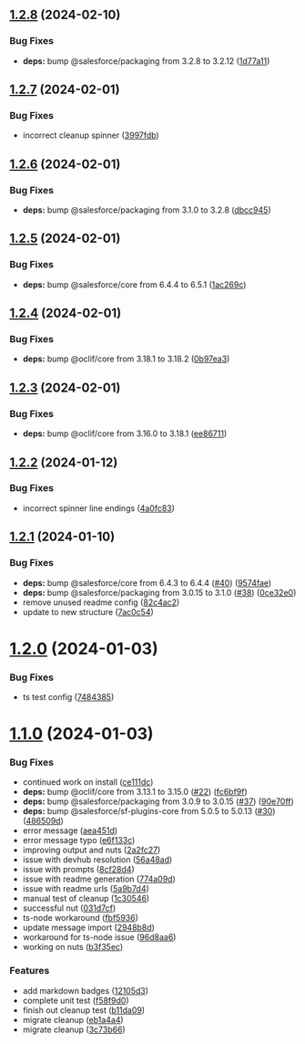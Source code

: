 ## [1.2.8](https://github.com/ClayChipps/sf-chipps-package/compare/1.2.7...1.2.8) (2024-02-10)


### Bug Fixes

* **deps:** bump @salesforce/packaging from 3.2.8 to 3.2.12 ([1d77a11](https://github.com/ClayChipps/sf-chipps-package/commit/1d77a115a925da0071f632708373752b3eaa399c))



## [1.2.7](https://github.com/ClayChipps/sf-chipps-package/compare/1.2.6...1.2.7) (2024-02-01)


### Bug Fixes

* incorrect cleanup spinner ([3997fdb](https://github.com/ClayChipps/sf-chipps-package/commit/3997fdb2795447bd52fa504aaae39648bac9de7b))



## [1.2.6](https://github.com/ClayChipps/sf-chipps-package/compare/1.2.5...1.2.6) (2024-02-01)


### Bug Fixes

* **deps:** bump @salesforce/packaging from 3.1.0 to 3.2.8 ([dbcc945](https://github.com/ClayChipps/sf-chipps-package/commit/dbcc9455c7c8b0dd5fd51c782b904c9cddf541c8))



## [1.2.5](https://github.com/ClayChipps/sf-chipps-package/compare/1.2.4...1.2.5) (2024-02-01)


### Bug Fixes

* **deps:** bump @salesforce/core from 6.4.4 to 6.5.1 ([1ac269c](https://github.com/ClayChipps/sf-chipps-package/commit/1ac269cc8b034ee7355c0b927e7f3e08698d264e))



## [1.2.4](https://github.com/ClayChipps/sf-chipps-package/compare/1.2.3...1.2.4) (2024-02-01)


### Bug Fixes

* **deps:** bump @oclif/core from 3.18.1 to 3.18.2 ([0b97ea3](https://github.com/ClayChipps/sf-chipps-package/commit/0b97ea31eba533a9744c190fc340021cc3c53b21))



## [1.2.3](https://github.com/ClayChipps/sf-chipps-package/compare/1.2.2...1.2.3) (2024-02-01)


### Bug Fixes

* **deps:** bump @oclif/core from 3.16.0 to 3.18.1 ([ee86711](https://github.com/ClayChipps/sf-chipps-package/commit/ee867111cbe2d7c20151a56f3a5f459c0bfe5c5e))



## [1.2.2](https://github.com/ClayChipps/sf-chipps-package/compare/1.2.1...1.2.2) (2024-01-12)


### Bug Fixes

* incorrect spinner line endings ([4a0fc83](https://github.com/ClayChipps/sf-chipps-package/commit/4a0fc83f1f17b67b3697ea2c3d422473d43e71c4))



## [1.2.1](https://github.com/ClayChipps/sf-chipps-package/compare/1.2.0...1.2.1) (2024-01-10)


### Bug Fixes

* **deps:** bump @salesforce/core from 6.4.3 to 6.4.4 ([#40](https://github.com/ClayChipps/sf-chipps-package/issues/40)) ([9574fae](https://github.com/ClayChipps/sf-chipps-package/commit/9574faed36dda957e67ea29774e5b50bb8defe95))
* **deps:** bump @salesforce/packaging from 3.0.15 to 3.1.0 ([#38](https://github.com/ClayChipps/sf-chipps-package/issues/38)) ([0ce32e0](https://github.com/ClayChipps/sf-chipps-package/commit/0ce32e04ae4b9c7596d3f5942fc182a21b60d1b3))
* remove unused readme config ([82c4ac2](https://github.com/ClayChipps/sf-chipps-package/commit/82c4ac2e9a469f60fcf3f85a27f3e759db693488))
* update to new structure ([7ac0c54](https://github.com/ClayChipps/sf-chipps-package/commit/7ac0c54a0b9d4acbd8854329799a9a6cdc8de51e))



# [1.2.0](https://github.com/ClayChipps/sf-chipps-package/compare/1.1.0...1.2.0) (2024-01-03)


### Bug Fixes

* ts test config ([7484385](https://github.com/ClayChipps/sf-chipps-package/commit/748438505408b74b98956ba6cf582130dd5ef2e1))



# [1.1.0](https://github.com/ClayChipps/sf-chipps-package/compare/3c73b66be1479630108afa97ef0c391c449ff143...1.1.0) (2024-01-03)


### Bug Fixes

* continued work on install ([ce111dc](https://github.com/ClayChipps/sf-chipps-package/commit/ce111dc32cfb7bd1ce78aa34953537f6eea99231))
* **deps:** bump @oclif/core from 3.13.1 to 3.15.0 ([#22](https://github.com/ClayChipps/sf-chipps-package/issues/22)) ([fc6bf9f](https://github.com/ClayChipps/sf-chipps-package/commit/fc6bf9f696b94eaa46935a735f033503648723a3))
* **deps:** bump @salesforce/packaging from 3.0.9 to 3.0.15 ([#37](https://github.com/ClayChipps/sf-chipps-package/issues/37)) ([90e70ff](https://github.com/ClayChipps/sf-chipps-package/commit/90e70ff93473b8c46dc646727918cdcab89e7320))
* **deps:** bump @salesforce/sf-plugins-core from 5.0.5 to 5.0.13 ([#30](https://github.com/ClayChipps/sf-chipps-package/issues/30)) ([486509d](https://github.com/ClayChipps/sf-chipps-package/commit/486509d0c9235fa57817d2e09f1712aee87f9a90))
* error message ([aea451d](https://github.com/ClayChipps/sf-chipps-package/commit/aea451d66d9c9ba7faa6833a91cc10723da0e7bb))
* error message typo ([e6f133c](https://github.com/ClayChipps/sf-chipps-package/commit/e6f133cda0b8aeba2cd3e464165c3d1f8a670957))
* improving output and nuts ([2a2fc27](https://github.com/ClayChipps/sf-chipps-package/commit/2a2fc27036954572abbdecbf972b7ead66e6190c))
* issue with devhub resolution ([56a48ad](https://github.com/ClayChipps/sf-chipps-package/commit/56a48ad1c2035973858beb5edab3615e85e7a7b0))
* issue with prompts ([8cf28d4](https://github.com/ClayChipps/sf-chipps-package/commit/8cf28d4b51a4105a18e1363eabb88810a40ff3df))
* issue with readme generation ([774a09d](https://github.com/ClayChipps/sf-chipps-package/commit/774a09dc5b32784f8e19b87b110709e8e4bb3c08))
* issue with readme urls ([5a9b7d4](https://github.com/ClayChipps/sf-chipps-package/commit/5a9b7d41725bfe021cfcfe4762b3d5b003a20808))
* manual test of cleanup ([1c30546](https://github.com/ClayChipps/sf-chipps-package/commit/1c305460461fd5188900360ede1b819539d829d0))
* successful nut ([031d7cf](https://github.com/ClayChipps/sf-chipps-package/commit/031d7cf24fc4f8c45d28e69757a7dd57c54c229c))
* ts-node workaround ([fbf5936](https://github.com/ClayChipps/sf-chipps-package/commit/fbf5936fd76b84fb29b9ffdb80ad35777c461d91))
* update message import ([2948b8d](https://github.com/ClayChipps/sf-chipps-package/commit/2948b8d579d3742a8ee43f45385145ede6f60090))
* workaround for ts-node issue ([96d8aa6](https://github.com/ClayChipps/sf-chipps-package/commit/96d8aa6d2ff3dca323f49027013c62030df2bf46))
* working on nuts ([b3f35ec](https://github.com/ClayChipps/sf-chipps-package/commit/b3f35ecee69ad708b37bd695e5f30da0aa4b380d))


### Features

* add markdown badges ([12105d3](https://github.com/ClayChipps/sf-chipps-package/commit/12105d3fdd1adb348c63ed9544fab922ed5d0d71))
* complete unit test ([f58f9d0](https://github.com/ClayChipps/sf-chipps-package/commit/f58f9d02825a034ea52677dd1ba30a9c26965e11))
* finish out cleanup test ([b11da09](https://github.com/ClayChipps/sf-chipps-package/commit/b11da097d78e3b783e25975e892d24441982cadf))
* migrate cleanup ([eb1a4a4](https://github.com/ClayChipps/sf-chipps-package/commit/eb1a4a443ccc0b427a207aa6abc19cfc03a8928f))
* migrate cleanup ([3c73b66](https://github.com/ClayChipps/sf-chipps-package/commit/3c73b66be1479630108afa97ef0c391c449ff143))



